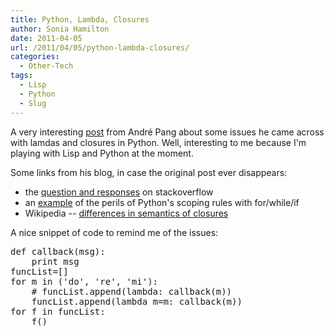 ```yaml
---
title: Python, Lambda, Closures
author: Sonia Hamilton
date: 2011-04-05
url: /2011/04/05/python-lambda-closures/
categories:
  - Other-Tech
tags:
  - Lisp
  - Python
  - Slug
---
```

A very interesting [post][2] from André Pang about some issues he came across with lamdas and closures in Python. Well, interesting to me because I'm playing with Lisp and Python at the moment.

<!--more-->

Some links from his blog, in case the original post ever disappears:

  * the [question and responses][3] on stackoverflow
  * an [example][4] of the perils of Python's scoping rules with for/while/if
  * Wikipedia -- [differences in semantics of closures][5]

A nice snippet of code to remind me of the issues:

<pre>def callback(msg):
    print msg
funcList=[]
for m in ('do', 're', 'mi'):
    # funcList.append(lambda: callback(m))
    funcList.append(lambda m=m: callback(m))
for f in funcList:
    f()</pre>

 [1]: http://planet.slug.org.au/
 [2]: http://algorithm.com.au/blog/files/immutability-blocks-lambdas-closures.php#unique-entry-id-613
 [3]: http://stackoverflow.com/questions/938429/scope-of-python-lambda-functions-and-their-parameters
 [4]: http://mail.python.org/pipermail/python-dev/2005-September/056669.html
 [5]: http://en.wikipedia.org/wiki/Closure_%28computer_science%29#Differences_in_semantics
